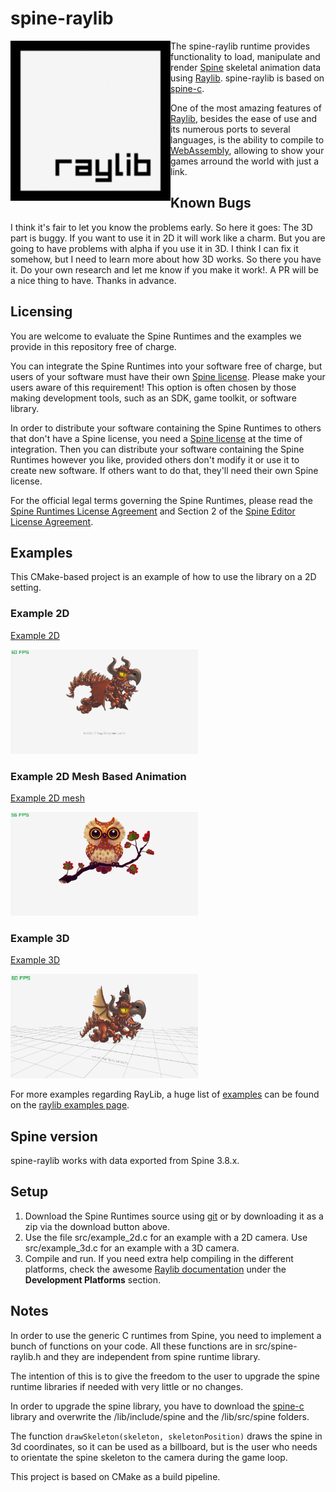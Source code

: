 # spine-raylib

<img align="left" src="./assets/raylib_logo.png" width="256">

The spine-raylib runtime provides functionality to load, manipulate and render [Spine](http://esotericsoftware.com) skeletal animation data using [Raylib](https://www.raylib.com/). spine-raylib is based on [spine-c](https://github.com/EsotericSoftware/spine-runtimes/tree/3.8/spine-c).

One of the most amazing features of [Raylib](https://www.raylib.com/), besides the ease of use and its numerous ports to several languages, is the ability to compile to [WebAssembly](https://webassembly.org/), allowing to show your games arround the world with just a link.

## Known Bugs
I think it's fair to let you know the problems early. So here it goes: The 3D part is buggy. If you want to use it in 2D it will work like a charm. But you are going to have problems with alpha if you use it in 3D. I think I can fix it somehow, but I need to learn more about how 3D works. So there you have it. Do your own research and let me know if you make it work!. A PR will be a nice thing to have. Thanks in advance. 

## Licensing
You are welcome to evaluate the Spine Runtimes and the examples we provide in this repository free of charge.

You can integrate the Spine Runtimes into your software free of charge, but users of your software must have their own [Spine license](https://esotericsoftware.com/spine-purchase). Please make your users aware of this requirement! This option is often chosen by those making development tools, such as an SDK, game toolkit, or software library.

In order to distribute your software containing the Spine Runtimes to others that don't have a Spine license, you need a [Spine license](https://esotericsoftware.com/spine-purchase) at the time of integration. Then you can distribute your software containing the Spine Runtimes however you like, provided others don't modify it or use it to create new software. If others want to do that, they'll need their own Spine license.

For the official legal terms governing the Spine Runtimes, please read the [Spine Runtimes License Agreement](http://esotericsoftware.com/spine-runtimes-license) and Section 2 of the [Spine Editor License Agreement](http://esotericsoftware.com/spine-editor-license#s2).

## Examples

This CMake-based project is an example of how to use the library on a 2D setting.

### Example 2D
[Example 2D](https://htmlpreview.github.io/?https://github.com/WEREMSOFT/spine-raylib-runtimes/blob/master/html/example_2d/example_2d.html)

<img src="./doc_images/example_2d.png" width="300">

### Example 2D Mesh Based Animation
[Example 2D mesh](https://htmlpreview.github.io/?https://github.com/WEREMSOFT/spine-raylib-runtimes/blob/master/html/example_2d_owl/example_2d_owl.html)

<img src="./doc_images/example_2d_owl.png" width="300">

### Example 3D
[Example 3D](https://htmlpreview.github.io/?https://github.com/WEREMSOFT/spine-raylib-runtimes/blob/master/html/example_3d/example_3d.html)

<img src="./doc_images/example_3d.png" width="300">

For more examples regarding RayLib, a huge list of [examples](https://www.raylib.com/examples.html) can be found on the [raylib examples page](https://www.raylib.com/examples.html).



## Spine version

spine-raylib works with data exported from Spine 3.8.x.

## Setup

1. Download the Spine Runtimes source using [git](https://help.github.com/articles/set-up-git) or by downloading it as a zip via the download button above.
1. Use the file src/example_2d.c for an example with a 2D camera. Use src/example_3d.c for an example with a 3D camera.
1. Compile and run. If you need extra help compiling in the different platforms, check the awesome [Raylib documentation](https://github.com/raysan5/raylib/wiki) under the **Development Platforms** section.

## Notes

In order to use the generic C runtimes from Spine, you need to implement a bunch of functions on your code. 
All these functions are in src/spine-raylib.h and they are independent from spine runtime library.

The intention of this is to give the freedom to the user to upgrade the spine runtime libraries if needed with very little or no changes.

In order to upgrade the spine library, you have to download the [spine-c](https://github.com/EsotericSoftware/spine-runtimes/tree/3.8/spine-c) library and overwrite the /lib/include/spine and the /lib/src/spine folders.

The function ```drawSkeleton(skeleton, skeletonPosition)``` draws the spine in 3d coordinates, so it can be used as a billboard, but is the user who needs to orientate the spine skeleton to the camera during the game loop.

This project is based on CMake as a build pipeline.
